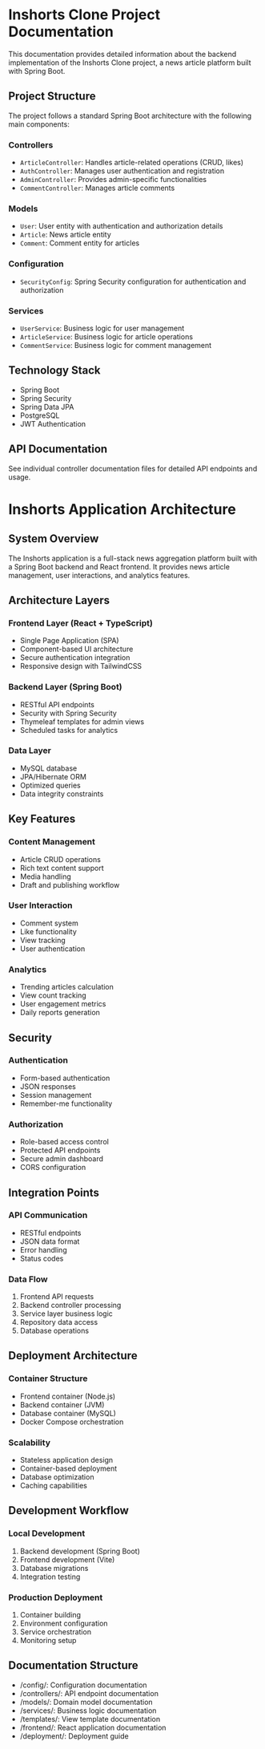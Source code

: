 # Inshorts Clone Project Documentation

This documentation provides detailed information about the backend implementation of the Inshorts Clone project, a news article platform built with Spring Boot.

## Project Structure

The project follows a standard Spring Boot architecture with the following main components:

### Controllers
- `ArticleController`: Handles article-related operations (CRUD, likes)
- `AuthController`: Manages user authentication and registration
- `AdminController`: Provides admin-specific functionalities
- `CommentController`: Manages article comments

### Models
- `User`: User entity with authentication and authorization details
- `Article`: News article entity
- `Comment`: Comment entity for articles

### Configuration
- `SecurityConfig`: Spring Security configuration for authentication and authorization

### Services
- `UserService`: Business logic for user management
- `ArticleService`: Business logic for article operations
- `CommentService`: Business logic for comment management

## Technology Stack
- Spring Boot
- Spring Security
- Spring Data JPA
- PostgreSQL
- JWT Authentication

## API Documentation
See individual controller documentation files for detailed API endpoints and usage.

# Inshorts Application Architecture

## System Overview
The Inshorts application is a full-stack news aggregation platform built with a Spring Boot backend and React frontend. It provides news article management, user interactions, and analytics features.

## Architecture Layers

### Frontend Layer (React + TypeScript)
- Single Page Application (SPA)
- Component-based UI architecture
- Secure authentication integration
- Responsive design with TailwindCSS

### Backend Layer (Spring Boot)
- RESTful API endpoints
- Security with Spring Security
- Thymeleaf templates for admin views
- Scheduled tasks for analytics

### Data Layer
- MySQL database
- JPA/Hibernate ORM
- Optimized queries
- Data integrity constraints

## Key Features

### Content Management
- Article CRUD operations
- Rich text content support
- Media handling
- Draft and publishing workflow

### User Interaction
- Comment system
- Like functionality
- View tracking
- User authentication

### Analytics
- Trending articles calculation
- View count tracking
- User engagement metrics
- Daily reports generation

## Security

### Authentication
- Form-based authentication
- JSON responses
- Session management
- Remember-me functionality

### Authorization
- Role-based access control
- Protected API endpoints
- Secure admin dashboard
- CORS configuration

## Integration Points

### API Communication
- RESTful endpoints
- JSON data format
- Error handling
- Status codes

### Data Flow
1. Frontend API requests
2. Backend controller processing
3. Service layer business logic
4. Repository data access
5. Database operations

## Deployment Architecture

### Container Structure
- Frontend container (Node.js)
- Backend container (JVM)
- Database container (MySQL)
- Docker Compose orchestration

### Scalability
- Stateless application design
- Container-based deployment
- Database optimization
- Caching capabilities

## Development Workflow

### Local Development
1. Backend development (Spring Boot)
2. Frontend development (Vite)
3. Database migrations
4. Integration testing

### Production Deployment
1. Container building
2. Environment configuration
3. Service orchestration
4. Monitoring setup

## Documentation Structure
- /config/: Configuration documentation
- /controllers/: API endpoint documentation
- /models/: Domain model documentation
- /services/: Business logic documentation
- /templates/: View template documentation
- /frontend/: React application documentation
- /deployment/: Deployment guide
